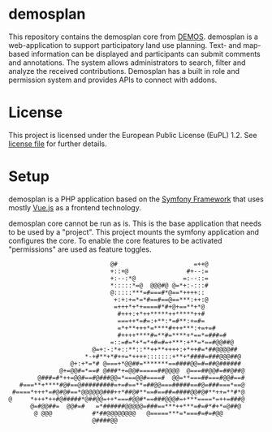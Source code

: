 # demosplan

This repository contains the demosplan core from [DEMOS](https://demos-deutschland.de).
demosplan is a web-application to support participatory land use planning. Text- and map-based 
information can be displayed and participants can submit comments and annotations. 
The system allows administrators to search, filter and analyze the received contributions. 
Demosplan has a built in role and permission system and provides APIs to connect with addons.

# License

This project is licensed under the European Public License (EuPL) 1.2. See [license file](LICENSE)
for further details.

# Setup

demosplan is a PHP application based on the [Symfony Framework](https://symfony.org) that uses mostly [Vue.js](https://vuejs.org)
as a frontend technology.

demosplan core cannot be run as is. This is the base application that needs to be used by
a "project". This project mounts the symfony application and configures the core. To enable
the core features to be activated "permissions" are used as feature toggles.


```text
                            @#                     =++@                
                            +::+@                #+--:=                
                            +:--:*@             =:--::=                
                            *:::::*=@  @@@#@ @=*+:-:::#                
                            @:::::***=#===#*@==*++++::                 
                             +:+:+=*=*#==#==@==***:++:@                
                             =+++*+*+====#*#+@+==**+*@                 
                              #+++:+*++*****++*****++#                 
                              ===++*=#=:+**:*=#**:+=#=                 
                              =*+**+++*=****#+++***:+=+=#              
                              #++++****#=**#=****+*==*=###=#           
                            =::=#=*+*=*+#=#=+***:+**=*==#@@##@         
                       @=+:-:*+::**::**++**++++:+*++#=*##@@@@##        
                     *-+#**+*#++=*++++:::::::+**+*####=###@@@##@       
                 @+:+*=*# @===+*@@##=*******==####@@=#=##@######       
              @+=@@#=*==# @###*+=@@#=====##@@@@  @===##@@#=##@##@      
        @###=#*++=@@#==#@###@@=*===@@#====#  @@=**===##===#@@#==#      
   #===**+****#@#==@#########=+=#==**=##@@===#####==#@=###===*==@      
 #====*+++*=#@#@#==*@@@@@@###++*##@#**==#==##=####@@#@#**++=**#*@      
@     *+++*++#@#####*@##@@=++*===#@@#*==###@@@#=+***====*=++=###@      
      @=#@@##=  @@#=#   =*######@@@@@=###==***++***=#=#*#+*=@##@       
       @ @@@           #*##@@@@@@@@   @=====***=*===#=#=#@@            
                       @####@@                                         
```
